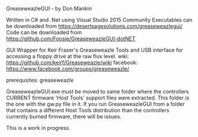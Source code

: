 GreaseweazleGUI - by Don Mankin

Written in C# and .Net using Visual Studio 2015 Community
Executables can be downloaded from https://desertsagesolutions.com/greaseweazlegui/
Code can be downloaded from https://github.com/Foosie/GreaseweazleGUI-dotNET

GUI Wrapper for Keir Fraser's Greaseweazle
Tools and USB interface for accessing a floppy drive at the raw flux level.
wiki: https://github.com/keirf/Greaseweazle/wiki
facebook: https://www.facebook.com/groups/greaseweazle/

prerequsites: greaseweazle

GreaseweazleGUI.exe must be moved to same folder where the controllers CURRENT firmware 'Host Tools' support files were extracted. This folder is the one with the gw.py file in it.
If you run GreaseweazleGUI from a folder that contains a different Host Tools distribution than the controllers currently burned firmware, there will be issues.

This is a work in progress.